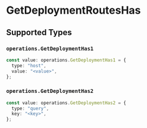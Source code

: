 # GetDeploymentRoutesHas


## Supported Types

### `operations.GetDeploymentHas1`

```typescript
const value: operations.GetDeploymentHas1 = {
  type: "host",
  value: "<value>",
};
```

### `operations.GetDeploymentHas2`

```typescript
const value: operations.GetDeploymentHas2 = {
  type: "query",
  key: "<key>",
};
```

